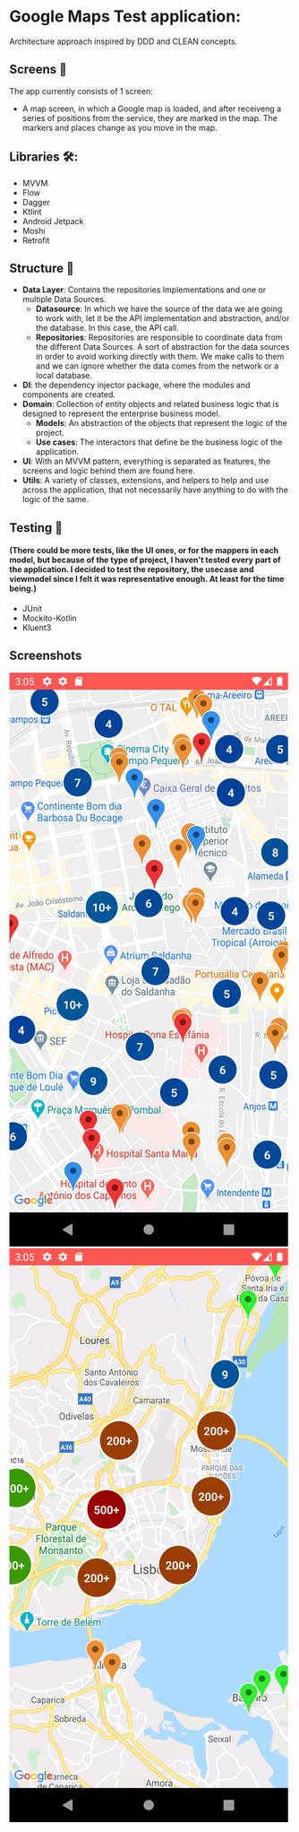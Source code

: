 
# Google Maps Test application:

Architecture approach inspired by DDD and CLEAN concepts.

## Screens 📱
The app currently consists of 1 screen:
- A map screen, in which a Google map is loaded, and after receiveng a series of positions from the service, they are marked in the map. The markers and places change as you move in the map.

## Libraries 🛠️:
 - MVVM
 - Flow
 - Dagger
 - Ktlint
 - Android Jetpack
 - Moshi
 - Retrofit

## Structure 🎨

- __Data Layer__: Contains the repositories Implementations and one or multiple Data Sources.
  - __Datasource__: In which we have the source of the data we are going to work with, let it be the API implementation and abstraction, and/or the database. In this case, the API call.
   - __Repositories__: Repositories are responsible to coordinate data from the different Data Sources. A sort of abstraction for the data sources in order to avoid working directly with them. We make calls to them and we can ignore whether the data comes from the network or a local database.
- __DI__: the dependency injector package, where the modules and components are created.
- __Domain__: Collection of entity objects and related business logic that is designed to represent the enterprise business model.
  - __Models__: An abstraction of the objects that represent the logic of the project.
  -  __Use cases__: The interactors that define be the business logic of the application.
 - __UI__: With an MVVM pattern, everything is separated as features, the screens and logic behind them are found here.
- __Utils__: A variety of classes, extensions, and helpers to help and use across the application, that not necessarily have anything to do with the logic of the same.

## Testing 🧰
#### (There could be more tests, like the UI ones, or for the mappers in each model, but because of the type of project, I haven't tested every part of the application. I decided to test the repository, the usecase and viewmodel since I felt it was representative enough. At least for the time being.)
- JUnit
- Mockito-Kotlin
- Kluent3

## Screenshots

![](https://github.com/FelipeGDC/GoogleMapsTest/blob/master/images/image-1.png)
![](https://github.com/FelipeGDC/GoogleMapsTest/blob/master/images/image-2.png)


